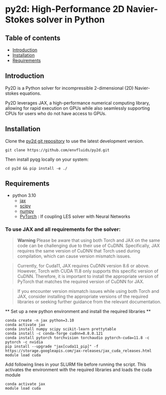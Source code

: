 # py2d: High-Performance 2D Navier-Stokes solver in Python

## Table of contents

* [Introduction](#Introduction)
* [Installation](#Installation)
* [Requirements](#Requirements)


## Introduction
Py2D is a Python solver for incompressible 2-dimensional (2D) Navier-stokes equations. 

Py2D leverages JAX, a high-performance numerical computing library, allowing for rapid execution on GPUs while also seamlessly supporting CPUs for users who do not have access to GPUs.

## Installation

Clone the [py2d git repository](https://github.com/envfluids/py2d.git) to use the latest development version.
```
git clone https://github.com/envfluids/py2d.git
```

Then install pyqg locally on your system:
```
cd py2d && pip install -e ./
```

## Requirements

- python 3.10
  - [jax](https://pypi.org/project/jax/)
  - [scipy](https://pypi.org/project/scipy/)
  - [numpy](https://pypi.org/project/numpy/)
  - [PyTorch](https://pypi.org/project/torch/) : If coupling LES solver with Neural Networks

### To use JAX and all requirements for the solver:

> **Warning**
> Please be aware that using both Torch and JAX on the same code can be challenging due to their use of CuDNN. Specifically, JAX requires the same version of CuDNN that Torch used during compilation, which can cause version mismatch issues.

> Currently, for Cuda11, JAX requires CuDNN version 8.6 or above. However, Torch with CUDA 11.8 only supports this specific version of CuDNN. Therefore, it is important to install the appropriate version of PyTorch that matches the required version of CuDNN for JAX.

> If you encounter version mismatch issues while using both Torch and JAX, consider installing the appropriate versions of the required libraries or seeking further guidance from the relevant documentation.

** Set up a new python environment and install the required libraries **
```
conda create -n jax python=3.10
conda activate jax
conda install numpy scipy scikit-learn prettytable 
conda install -c conda-forge cudnn=8.8.0.121
conda install pytorch torchvision torchaudio pytorch-cuda=11.8 -c pytorch -c nvidia
pip install --upgrade "jax[cuda11_pip]" -f https://storage.googleapis.com/jax-releases/jax_cuda_releases.html
module load cuda
```
Add following lines in your SLURM file before running the script. This activates the environment with the required libraries and loads the cuda module 
```
conda activate jax
module load cuda
```
